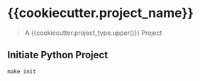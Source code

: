 # {{cookiecutter.project_name}}

> A {{cookiecutter.project_type.upper()}} Project

## Initiate Python Project

```
make init
```
